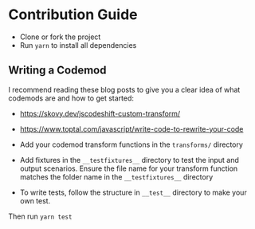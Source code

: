 # Contribution Guide

- Clone or fork the project
- Run `yarn` to install all dependencies

## Writing a Codemod

I recommend reading these blog posts to give you a clear idea of what codemods are and how to get started:

- https://skovy.dev/jscodeshift-custom-transform/
- https://www.toptal.com/javascript/write-code-to-rewrite-your-code

- Add your codemod transform functions in the `transforms/` directory
- Add fixtures in the `__testfixtures__` directory to test the input and output scenarios. Ensure the file name for your transform function matches the folder name in the `__testfixtures__` directory
- To write tests, follow the structure in `__test__` directory to make your own test.

Then run `yarn test`
